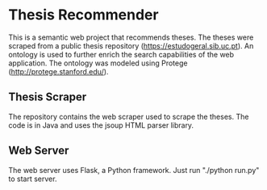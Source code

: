 # Thesis Recommender

This is a semantic web project that recommends theses. The theses were scraped from a public thesis repository (https://estudogeral.sib.uc.pt). An ontology is used to further enrich the search capabilities of the web application. The ontology was modeled using Protege (http://protege.stanford.edu/).

## Thesis Scraper

The repository contains the web scraper used to scrape the theses. The code is in Java and uses the jsoup HTML parser library.

## Web Server

The web server uses Flask, a Python framework. Just run "./python run.py" to start server.